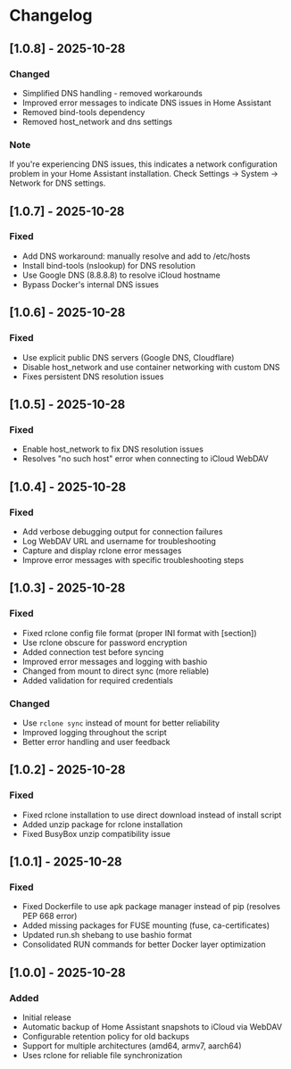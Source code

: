 # Changelog

## [1.0.8] - 2025-10-28

### Changed
- Simplified DNS handling - removed workarounds
- Improved error messages to indicate DNS issues in Home Assistant
- Removed bind-tools dependency
- Removed host_network and dns settings

### Note
If you're experiencing DNS issues, this indicates a network configuration problem in your Home Assistant installation. Check Settings → System → Network for DNS settings.

## [1.0.7] - 2025-10-28

### Fixed
- Add DNS workaround: manually resolve and add to /etc/hosts
- Install bind-tools (nslookup) for DNS resolution
- Use Google DNS (8.8.8.8) to resolve iCloud hostname
- Bypass Docker's internal DNS issues

## [1.0.6] - 2025-10-28

### Fixed
- Use explicit public DNS servers (Google DNS, Cloudflare)
- Disable host_network and use container networking with custom DNS
- Fixes persistent DNS resolution issues

## [1.0.5] - 2025-10-28

### Fixed
- Enable host_network to fix DNS resolution issues
- Resolves "no such host" error when connecting to iCloud WebDAV

## [1.0.4] - 2025-10-28

### Fixed
- Add verbose debugging output for connection failures
- Log WebDAV URL and username for troubleshooting
- Capture and display rclone error messages
- Improve error messages with specific troubleshooting steps

## [1.0.3] - 2025-10-28

### Fixed
- Fixed rclone config file format (proper INI format with [section])
- Use rclone obscure for password encryption
- Added connection test before syncing
- Improved error messages and logging with bashio
- Changed from mount to direct sync (more reliable)
- Added validation for required credentials

### Changed
- Use `rclone sync` instead of mount for better reliability
- Improved logging throughout the script
- Better error handling and user feedback

## [1.0.2] - 2025-10-28

### Fixed
- Fixed rclone installation to use direct download instead of install script
- Added unzip package for rclone installation
- Fixed BusyBox unzip compatibility issue

## [1.0.1] - 2025-10-28

### Fixed
- Fixed Dockerfile to use apk package manager instead of pip (resolves PEP 668 error)
- Added missing packages for FUSE mounting (fuse, ca-certificates)
- Updated run.sh shebang to use bashio format
- Consolidated RUN commands for better Docker layer optimization

## [1.0.0] - 2025-10-28

### Added
- Initial release
- Automatic backup of Home Assistant snapshots to iCloud via WebDAV
- Configurable retention policy for old backups
- Support for multiple architectures (amd64, armv7, aarch64)
- Uses rclone for reliable file synchronization